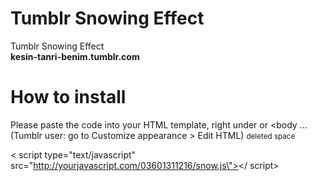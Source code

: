 # Tumblr Snowing Effect
Tumblr Snowing Effect<br>
<b>kesin-tanri-benim.tumblr.com</b>

# How to install

Please paste the code into your HTML template, right under <body> or <body ...
(Tumblr user: go to Customize appearance > Edit HTML)
<small>deleted space</small>

< script type="text/javascript" src="http://yourjavascript.com/03601311216/snow.js\"></ script>
